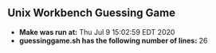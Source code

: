 ## Unix Workbench Guessing Game
- **Make was run at:**
Thu Jul  9 15:02:59 EDT 2020
- **guessinggame.sh has the following number of lines:**
      26
